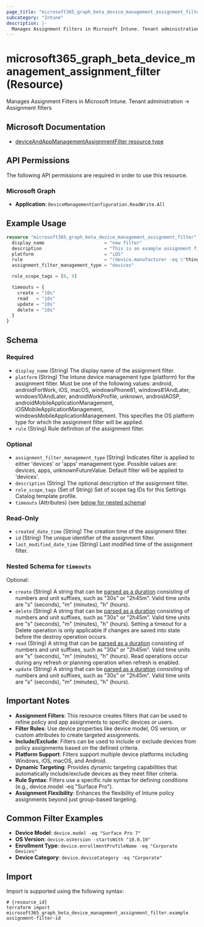 ```yaml
---
page_title: "microsoft365_graph_beta_device_management_assignment_filter Resource - terraform-provider-microsoft365"
subcategory: "Intune"
description: |-
  Manages Assignment Filters in Microsoft Intune. Tenant administration -> Assignment filters
---
```


# microsoft365_graph_beta_device_management_assignment_filter (Resource)

Manages Assignment Filters in Microsoft Intune. Tenant administration -> Assignment filters

## Microsoft Documentation

- [deviceAndAppManagementAssignmentFilter resource type](https://learn.microsoft.com/en-us/graph/api/resources/intune-policyset-deviceandappmanagementassignmentfilter?view=graph-rest-beta)

## API Permissions

The following API permissions are required in order to use this resource.

### Microsoft Graph

- **Application**: `DeviceManagementConfiguration.ReadWrite.All`

## Example Usage

```terraform
resource "microsoft365_graph_beta_device_management_assignment_filter" "example" {
  display_name                      = "new filter"
  description                       = "This is an example assignment filter"
  platform                          = "iOS"
  rule                              = "(device.manufacturer -eq \"thing\")"
  assignment_filter_management_type = "devices"

  role_scope_tags = [8, 9]

  timeouts = {
    create = "10s"
    read   = "10s"
    update = "10s"
    delete = "10s"
  }
}
```

<!-- schema generated by tfplugindocs -->
## Schema

### Required

- `display_name` (String) The display name of the assignment filter.
- `platform` (String) The Intune device management type (platform) for the assignment filter. Must be one of the following values: android, androidForWork, iOS, macOS, windowsPhone81, windows81AndLater, windows10AndLater, androidWorkProfile, unknown, androidAOSP, androidMobileApplicationManagement, iOSMobileApplicationManagement, windowsMobileApplicationManagement. This specifies the OS platform type for which the assignment filter will be applied.
- `rule` (String) Rule definition of the assignment filter.

### Optional

- `assignment_filter_management_type` (String) Indicates filter is applied to either 'devices' or 'apps' management type. Possible values are: devices, apps, unknownFutureValue. Default filter will be applied to 'devices'.
- `description` (String) The optional description of the assignment filter.
- `role_scope_tags` (Set of String) Set of scope tag IDs for this Settings Catalog template profile.
- `timeouts` (Attributes) (see [below for nested schema](#nestedatt--timeouts))

### Read-Only

- `created_date_time` (String) The creation time of the assignment filter.
- `id` (String) The unique identifier of the assignment filter.
- `last_modified_date_time` (String) Last modified time of the assignment filter.

<a id="nestedatt--timeouts"></a>
### Nested Schema for `timeouts`

Optional:

- `create` (String) A string that can be [parsed as a duration](https://pkg.go.dev/time#ParseDuration) consisting of numbers and unit suffixes, such as "30s" or "2h45m". Valid time units are "s" (seconds), "m" (minutes), "h" (hours).
- `delete` (String) A string that can be [parsed as a duration](https://pkg.go.dev/time#ParseDuration) consisting of numbers and unit suffixes, such as "30s" or "2h45m". Valid time units are "s" (seconds), "m" (minutes), "h" (hours). Setting a timeout for a Delete operation is only applicable if changes are saved into state before the destroy operation occurs.
- `read` (String) A string that can be [parsed as a duration](https://pkg.go.dev/time#ParseDuration) consisting of numbers and unit suffixes, such as "30s" or "2h45m". Valid time units are "s" (seconds), "m" (minutes), "h" (hours). Read operations occur during any refresh or planning operation when refresh is enabled.
- `update` (String) A string that can be [parsed as a duration](https://pkg.go.dev/time#ParseDuration) consisting of numbers and unit suffixes, such as "30s" or "2h45m". Valid time units are "s" (seconds), "m" (minutes), "h" (hours).

## Important Notes

- **Assignment Filters**: This resource creates filters that can be used to refine policy and app assignments to specific devices or users.
- **Filter Rules**: Use device properties like device model, OS version, or custom attributes to create targeted assignments.
- **Include/Exclude**: Filters can be used to include or exclude devices from policy assignments based on the defined criteria.
- **Platform Support**: Filters support multiple device platforms including Windows, iOS, macOS, and Android.
- **Dynamic Targeting**: Provides dynamic targeting capabilities that automatically include/exclude devices as they meet filter criteria.
- **Rule Syntax**: Filters use a specific rule syntax for defining conditions (e.g., device.model -eq "Surface Pro").
- **Assignment Flexibility**: Enhances the flexibility of Intune policy assignments beyond just group-based targeting.

## Common Filter Examples

- **Device Model**: `device.model -eq "Surface Pro 7"`
- **OS Version**: `device.osVersion -startsWith "10.0.19"`
- **Enrollment Type**: `device.enrollmentProfileName -eq "Corporate Devices"`
- **Device Category**: `device.deviceCategory -eq "Corporate"`

## Import

Import is supported using the following syntax:

```shell
# {resource_id}
terraform import microsoft365_graph_beta_device_management_assignment_filter.example assignment-filter-id
```